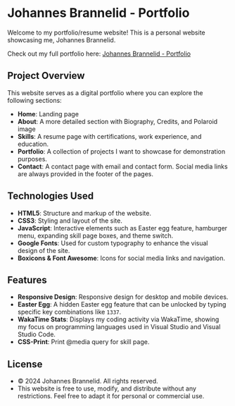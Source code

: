 # Johannes Brannelid - Portfolio

Welcome to my portfolio/resume website! This is a personal website showcasing me, Johannes Brannelid.

Check out my full portfolio here: [Johannes Brannelid - Portfolio](https://jbrannelid.github.io/Portfolio/index.html)

## Project Overview

This website serves as a digital portfolio where you can explore the following sections:

- **Home**: Landing page
- **About**: A more detailed section with Biography, Credits, and Polaroid image
- **Skills**: A resume page with certifications, work experience, and education.
- **Portfolio**: A collection of projects I want to showcase for demonstration purposes.
- **Contact**: A contact page with email and contact form. Social media links are always provided in the footer of the pages.

## Technologies Used

- **HTML5**: Structure and markup of the website.
- **CSS3**: Styling and layout of the site.
- **JavaScript**: Interactive elements such as Easter egg feature, hamburger menu, expanding skill page boxes, and theme switch.
- **Google Fonts**: Used for custom typography to enhance the visual design of the site.
- **Boxicons & Font Awesome**: Icons for social media links and navigation.

## Features

- **Responsive Design**: Responsive design for desktop and mobile devices.
- **Easter Egg**: A hidden Easter egg feature that can be unlocked by typing specific key combinations like `1337`.
- **WakaTime Stats**: Displays my coding activity via WakaTime, showing my focus on programming languages used in Visual Studio and Visual Studio Code.
- **CSS-Print**: Print @media query for skill page.

## License

- © 2024 Johannes Brannelid. All rights reserved.
- This website is free to use, modify, and distribute without any restrictions. Feel free to adapt it for personal or commercial use.
